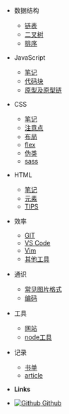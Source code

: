 - 数据结构
  - [链表](data-structure/linked-list.md)
  - [二叉树](data-structure/binary-tree.md)
  - [排序](data-structure/sort.md)

- JavaScript
  - [笔记](js/note-base.md)
  - [代码块](js/code-snippets.md)
  - [原型及原型链](js/prototype.md)

- CSS
  - [笔记](css/note-base.md)
  - [注意点](css/notice.md)
  - [布局](css/layout.md)
  - [flex](css/flex.md)
  - [伪类](css/pseudo-class.md)
  - [sass](css/sass.md)
  
- HTML
  - [笔记](html/note-base.md)
  - [元素](html/element.md)
  - [TIPS](html/tips.md)
- 效率
  - [GIT](effective/git.md)
  - [VS Code](effective/vscode.md)
  - [Vim](effective/vim.md)
  - [其他工具](effective/tool.md)
- 通识
  - [常见图片格式](generaledu/image.md)
  - [编码](generaledu/encode.md)
- 工具
  - [网站](tools/site.md)
  - [node工具](tools/nodetool.md)
- 记录
  - [书单](record/book.md)
  - [article](record/article.md)
- **Links**
- [![Github](https://icongram.jgog.in/simple/github.svg?color=808080&size=16) Github](https://github.com/tianyuan233)  

